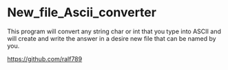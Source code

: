 # New_file_Ascii_converter
This program will convert any string char or int that you type into ASCII and will create and write the answer in a desire new file that can be named by you.

https://github.com/ralf789
